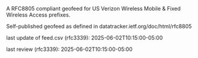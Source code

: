 

A RFC8805 compliant geofeed for US Verizon Wireless Mobile & Fixed Wireless Access prefixes.

Self-published geofeed as defined in datatracker.ietf.org/doc/html/rfc8805

last update of feed.csv (rfc3339): 2025-06-02T10:15:00-05:00

last review (rfc3339): 2025-06-02T10:15:00-05:00